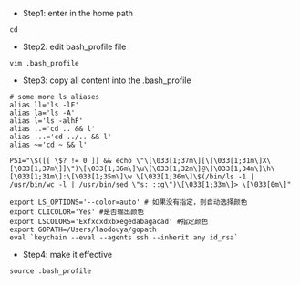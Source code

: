 - Step1: enter in the home path
```
cd  
```
- Step2: edit bash_profile file
```
vim .bash_profile 
```
- Step3: copy all content into the .bash_profile 
```
# some more ls aliases
alias ll='ls -lF'
alias la='ls -A'
alias l='ls -alhF'
alias ..='cd .. && l'
alias ...='cd ../.. && l'
alias ~='cd ~ && l'

PS1="\$([[ \$? != 0 ]] && echo \"\[\033[1;37m\][\[\033[1;31m\]X\[\033[1;37m\]]\")\[\033[1;36m\]\u\[\033[1;32m\]@\[\033[1;34m\]\h\[\033[1;31m\]:\[\033[1;35m\]\w \[\033[1;36m\]\$(/bin/ls -1 | /usr/bin/wc -l | /usr/bin/sed \"s: ::g\")\[\033[1;33m\]> \[\033[0m\]"

export LS_OPTIONS='--color=auto' # 如果没有指定，则自动选择颜色
export CLICOLOR='Yes' #是否输出颜色
export LSCOLORS='Exfxcxdxbxegedabagacad' #指定颜色
export GOPATH=/Users/laodouya/gopath
eval `keychain --eval --agents ssh --inherit any id_rsa`
```

- Step4: make it effective
```
source .bash_profile
```

